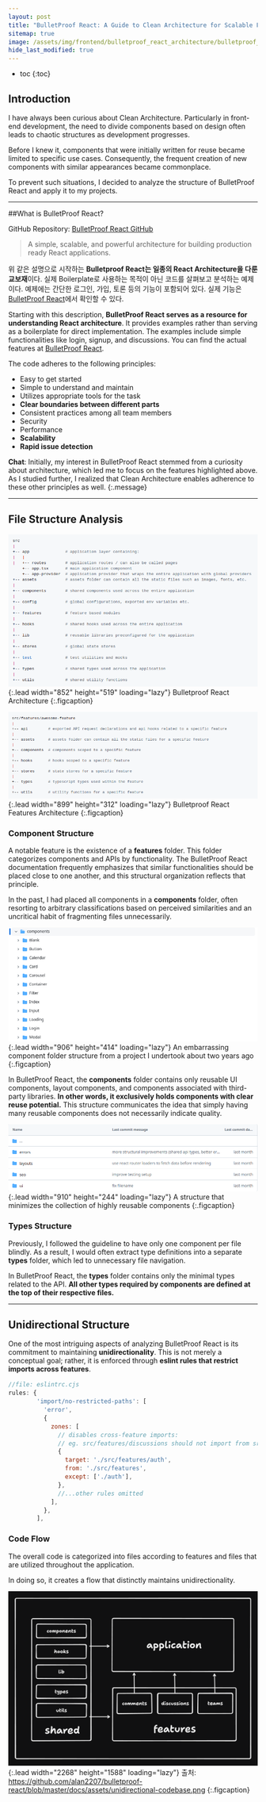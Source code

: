 ```yaml
---
layout: post
title: "BulletProof React: A Guide to Clean Architecture for Scalable Front-End Development"
sitemap: true
image: /assets/img/frontend/bulletproof_react_architecture/bulletproof_react_structure.png
hide_last_modified: true
---
```


- toc
  {:toc}

## Introduction
I have always been curious about Clean Architecture. Particularly in front-end development, the need to divide components based on design often leads to chaotic structures as development progresses.

Before I knew it, components that were initially written for reuse became limited to specific use cases. Consequently, the frequent creation of new components with similar appearances became commonplace.

To prevent such situations, I decided to analyze the structure of BulletProof React and apply it to my projects.

---

##What is BulletProof React?

GitHub Repository: [BulletProof React GitHub]

> A simple, scalable, and powerful architecture for building production ready React applications.

위 같은 설명으로 시작하는 **Bulletproof React는 일종의 React Architecture을 다룬 교보재**이다. 실제 Boilerplate로 사용하는 목적이 아닌 코드를 살펴보고 분석하는 예제이다. 예제에는 간단한 로그인, 가입, 토론 등의 기능이 포함되어 있다. 실제 기능은 [BulletProof React]에서 확인할 수 있다.

Starting with this description, **BulletProof React serves as a resource for understanding React architecture**. It provides examples rather than serving as a boilerplate for direct implementation. The examples include simple functionalities like login, signup, and discussions. You can find the actual features at [BulletProof React](https://bulletproof-react.com/).

The code adheres to the following principles:

- Easy to get started
- Simple to understand and maintain
- Utilizes appropriate tools for the task
- **Clear boundaries between different parts**
- Consistent practices among all team members
- Security
- Performance
- **Scalability**
- **Rapid issue detection**

**Chat**: Initially, my interest in BulletProof React stemmed from a curiosity about architecture, which led me to focus on the features highlighted above. As I studied further, I realized that Clean Architecture enables adherence to these other principles as well.
{:.message}

---

## File Structure Analysis

![Full-width image](/assets/img/frontend/bulletproof_react_architecture/bulletproof_react_structure.png "Bulletproof React Architecture")
{:.lead width="852" height="519" loading="lazy"}
Bulletproof React Architecture
{:.figcaption}

![Full-width image](/assets/img/frontend/bulletproof_react_architecture/bulletproof_react_feature_structure.png "Feature Architecture")
{:.lead width="899" height="312" loading="lazy"}
Bulletproof React Features Architecture
{:.figcaption}

### Component Structure

A notable feature is the existence of a **features** folder. This folder categorizes components and APIs by functionality. The BulletProof React documentation frequently emphasizes that similar functionalities should be placed close to one another, and this structural organization reflects that principle.

In the past, I had placed all components in a **components** folder, often resorting to arbitrary classifications based on perceived similarities and an uncritical habit of fragmenting files unnecessarily.


![Full-width image](/assets/img/frontend/bulletproof_react_architecture/my_project_structure.png "과거 프로젝트의 components 파일")
{:.lead width="906" height="414" loading="lazy"}
An embarrassing component folder structure from a project I undertook about two years ago
{:.figcaption}

In BulletProof React, the **components** folder contains only reusable UI components, layout components, and components associated with third-party libraries. **In other words, it exclusively holds components with clear reuse potential.** This structure communicates the idea that simply having many reusable components does not necessarily indicate quality.

![Full-width image](/assets/img/frontend/bulletproof_react_architecture/bulletproof_react_components_structure.png "Bulletproof React Components Structure")
{:.lead width="910" height="244" loading="lazy"}
A structure that minimizes the collection of highly reusable components
{:.figcaption}

### Types Structure

Previously, I followed the guideline to have only one component per file blindly. As a result, I would often extract type definitions into a separate **types** folder, which led to unnecessary file navigation.

In BulletProof React, the **types** folder contains only the minimal types related to the API. **All other types required by components are defined at the top of their respective files.**

---

## Unidirectional Structure

One of the most intriguing aspects of analyzing BulletProof React is its commitment to maintaining **unidirectionality**. This is not merely a conceptual goal; rather, it is enforced through **eslint rules that restrict imports across features**.

```js
//file: eslintrc.cjs
rules: {
        'import/no-restricted-paths': [
          'error',
          {
            zones: [
              // disables cross-feature imports:
              // eg. src/features/discussions should not import from src/features/comments, etc.
              {
                target: './src/features/auth',
                from: './src/features',
                except: ['./auth'],
              },
              //...other rules omitted
            ],
          },
        ],
```

### Code Flow

The overall code is categorized into files according to features and files that are utilized throughout the application.

In doing so, it creates a flow that distinctly maintains unidirectionality.

![Full-width image](/assets/img/frontend/bulletproof_react_architecture/unidirectional_codebase.png "Unidirectional Codebase")
{:.lead width="2268" height="1588" loading="lazy"}
출처: https://github.com/alan2207/bulletproof-react/blob/master/docs/assets/unidirectional-codebase.png
{:.figcaption}

[BulletProof React]: https://bulletproof-react-app.netlify.app/
[BulletProof React Github]: https://github.com/alan2207/bulletproof-react
